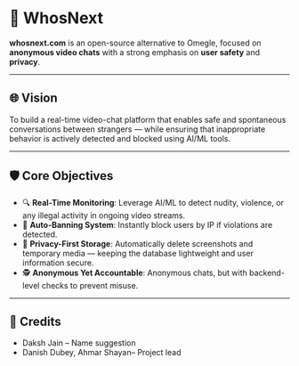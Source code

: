 # 🎥 WhosNext

**whosnext.com** is an open-source alternative to Omegle, focused on **anonymous video chats** with a strong emphasis on **user safety** and **privacy**.

---

## 🌐 Vision

To build a real-time video-chat platform that enables safe and spontaneous conversations between strangers — while ensuring that inappropriate behavior is actively detected and blocked using AI/ML tools.

---

## 🛡️ Core Objectives

- 🔍 **Real-Time Monitoring**: Leverage AI/ML to detect nudity, violence, or any illegal activity in ongoing video streams.
- 🚫 **Auto-Banning System**: Instantly block users by IP if violations are detected.
- 🧹 **Privacy-First Storage**: Automatically delete screenshots and temporary media — keeping the database lightweight and user information secure.
- 🕵️ **Anonymous Yet Accountable**: Anonymous chats, but with backend-level checks to prevent misuse.

---

## 🙌 Credits

- Daksh Jain – Name suggestion
- Danish Dubey, Ahmar Shayan– Project lead

